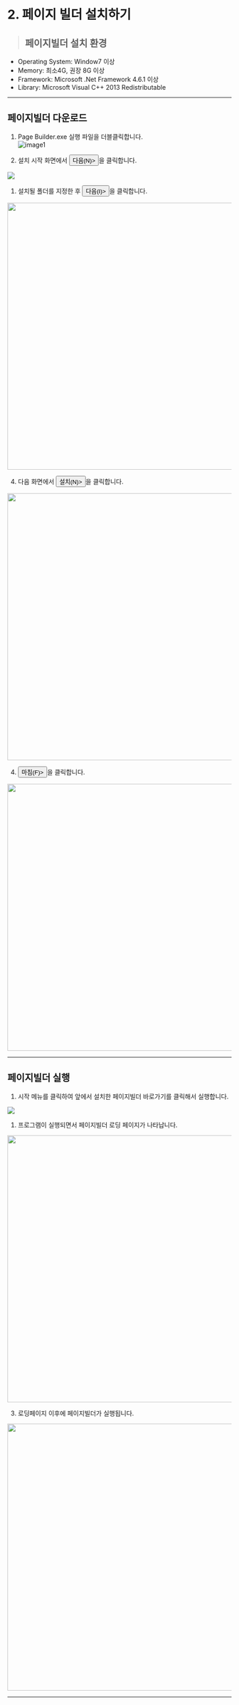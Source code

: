 
# **2. 페이지 빌더 설치하기**

> ## 페이지빌더 설치 환경

* Operating System: Window7 이상
* Memory: 최소4G, 권장 8G 이상
* Framework: Microsoft .Net Framework 4.6.1 이상
* Library: Microsoft Visual C++ 2013 Redistributable
----
 
## 페이지빌더 다운로드

1. Page Builder.exe 실행 파일을 더블클릭합니다.<br>
![image1](/figure/2-1.jpg)

1. 설치 시작 화면에서 <button name="button">다음(N)></button>을 클릭합니다.<br>
<img src='./figure/2-2.jpg' style="width='600px'; height='auto'; max-width='800px'">

1. 설치될 폴더를 지정한 후  <button name="button">다음(I)></button>을 클릭합니다.<br>
<img src='./figure/2-3.jpg' width="600px"/>

4. 다음 화면에서 <button name="button">설치(N)></button>을 클릭합니다.<br>
<img src='./figure/2-4.jpg' width="600px"/>

4. <button name="button">마침(F)></button>을 클릭합니다.<br>
<img src='./figure/2-5.jpg' width="600px"/>


---  

## 페이지빌더 실행

1. 시작 메뉴를 클릭하여 앞에서 설치한 페이지빌더 바로가기를 클릭해서 실행합니다.<br>
<img src='./figure/1-0.jpg' widt="300px"/> 

1. 프로그램이 실행되면서 페이지빌더 로딩 페이지가 나타납니다.<br>
<img src='./figure/2-0.jpg' width="600px"/>
 
3. 로딩페이지 이후에 페이지빌더가 실행됩니다.<br>
<img src='./figure/01-1.jpg' width="600px"/>

-------
   
